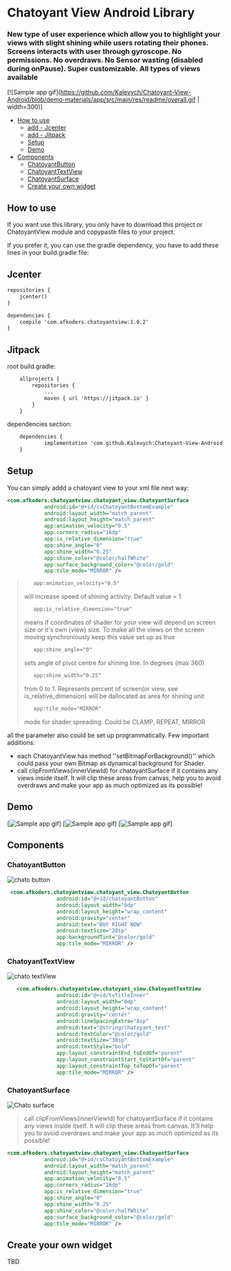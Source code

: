 
# Chatoyant View Android Library

  <h3>New type of user experience which allow you to highlight your views with slight shining while users rotating their phones.
  Screens interacts with user through gyroscope. No permissions. No overdraws. No Sensor wasting (disabled during onPause). Super customizable. All types of views available</h3>


[![Sample app gif](https://github.com/Kalevych/Chatoyant-View-Android/blob/demo-materials/app/src/main/res/readme/overall.gif | width=300)]

* [How to use](#how-to-use)
    * [add - Jcenter](#jcenter)
    * [add - Jitpack](#jitpack)
    * [Setup](#setup)
    * [Demo](#demo)
* [Components](#components)
    * [ChatoyantButton](#ChatoyantButton)
    * [ChatoyantTextView](#ChatoyantTextView)
    * [ChatoyantSurface](#ChatoyantSurface)
    * [Create your own widget](#create-your-own-widget)


## How to use

If you want use this library, you only have to download this project or ChatoyantView module and copypaste files to your project.

If you prefer it, you can use the gradle dependency, you have to add these lines in your build.gradle file:

## Jcenter

```xml
repositories {
    jcenter()
}

dependencies {
    compile 'com.afkoders.chatoyantview:1.0.2'
}
```

## Jitpack

root build.gradle:
```xml
	allprojects {
		repositories {
			...
			maven { url 'https://jitpack.io' }
		}
	}
```

dependencies section:
```xml
	dependencies {
	        implementation 'com.github.Kalevych:Chatoyant-View-Android:Tag'
	}
```

## Setup

You can simply addd a chatoyant view to your xml file next way:

```xml
<com.afkoders.chatoyantview.chatoyant_view.ChatoyantSurface
            android:id="@+id/csChatoyantBottomExample"
            android:layout_width="match_parent"
            android:layout_height="match_parent"
            app:animation_velocity="0.5"
            app:corners_radius="16dp"
            app:is_relative_dimension="true"
            app:shine_angle="0"
            app:shine_width="0.25"
            app:shine_color="@color/halfWhite"
            app:surface_background_color="@color/gold"
            app:tile_mode="MIRROR" />
```


>```xml
>    app:animation_velocity="0.5"
>```
> will increase speed of shining activity. Default value = 1
>
>```xml
>    app:is_relative_dimension="true"
>```
> means if coordinates of shader for your view will depend on screen size or it's own (view) size. To make all the views on the screen moving synchroniously keep 
> this value set up as true
>
>```xml
>    app:shine_angle="0"
>```
> sets angle of pivot centre for shining line. In degrees (max 360) 
>
>```xml
>    app:shine_width="0.25"
>```
> from 0 to 1. Represents percent of screen(or view, see is_relative_dimension) will be dallocated as area for shining unit
>
>```xml
>    app:tile_mode="MIRROR"
>```
> mode for shader spreading. Could be CLAMP, REPEAT, MIRROR
>

all the parameter also could be set up programmatically. Few important additions:

- each ChatoyantView has method ''setBitmapForBackground()'' which could pass your own Bitmap as dynamical background for Shader.
- call clipFromViews(innerViewId) for chatoyantSurface if it contains any views inside itself. It will clip these areas from canvas, 
  help you to avoid overdraws and make your app as much optimized as its possible!

## Demo

[![Sample app gif](https://github.com/Kalevych/Chatoyant-View-Android/blob/demo-materials/app/src/main/res/readme/angle.gif)]
[![Sample app gif](https://github.com/Kalevych/Chatoyant-View-Android/blob/demo-materials/app/src/main/res/readme/bitmap.gif)]
[![Sample app gif](https://github.com/Kalevych/Chatoyant-View-Android/blob/demo-materials/app/src/main/res/readme/mode.gif)]

## Components

### ChatoyantButton


![chato button](images/chato_button.png)
```xml
 <com.afkoders.chatoyantview.chatoyant_view.ChatoyantButton
                android:id="@+id/chatoyantButton"
                android:layout_width="0dp"
                android:layout_height="wrap_content"
                android:gravity="center"
                android:text="BUY RIGHT NOW"
                android:textSize="20sp"
                app:backgroundTint="@color/gold"
                app:tile_mode="MIRROR" />
```

### ChatoyantTextView

![chato textView](images/chato_tv.png)
```xml
   <com.afkoders.chatoyantview.chatoyant_view.ChatoyantTextView
                android:id="@+id/tvTitleInner"
                android:layout_width="0dp"
                android:layout_height="wrap_content"
                android:gravity="center"
                android:lineSpacingExtra="8sp"
                android:text="@string/chatoyant_text"
                android:textColor="@color/gold"
                android:textSize="30sp"
                android:textStyle="bold"
                app:layout_constraintEnd_toEndOf="parent"
                app:layout_constraintStart_toStartOf="parent"
                app:layout_constraintTop_toTopOf="parent"
                app:tile_mode="MIRROR" />
```

### ChatoyantSurface

![Chato surface](images/chato_surface.png)

>call clipFromViews(innerViewId) for chatoyantSurface if it contains any views inside itself. 
>It will clip these areas from canvas. It'll help you 
>to avoid overdraws and make your app as much optimized as its possible!

```xml
<com.afkoders.chatoyantview.chatoyant_view.ChatoyantSurface
            android:id="@+id/csChatoyantBottomExample"
            android:layout_width="match_parent"
            android:layout_height="match_parent"
            app:animation_velocity="0.5"
            app:corners_radius="16dp"
            app:is_relative_dimension="true"
            app:shine_angle="0"
            app:shine_width="0.25"
            app:shine_color="@color/halfWhite"
            app:surface_background_color="@color/gold"
            app:tile_mode="MIRROR" />
```

## Create your own widget
TBD
